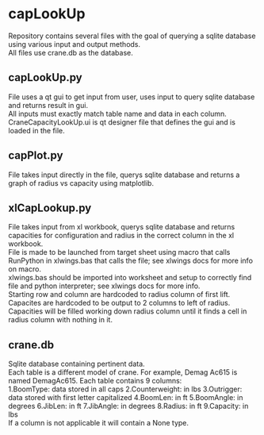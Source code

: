 capLookUp
=========
Repository contains several files with the goal of querying a sqlite database using various input and output methods.  
All files use crane.db as the database.

capLookUp.py
------------
File uses a qt gui to get input from user, uses input to query sqlite database and returns result in gui.  
All inputs must exactly match table name and data in each column.  
CraneCapacityLookUp.ui is qt designer file that defines the gui and is loaded in the file.

capPlot.py
----------
File takes input directly in the file, querys sqlite database and returns a graph of radius vs capacity using matplotlib.

xlCapLookup.py
--------------
File takes input from xl workbook, querys sqlite database and returns capacities for configuration and radius in the correct column in the xl workbook.  
File is made to be launched from target sheet using macro that calls RunPython in xlwings.bas that calls the file; see xlwings docs for more info on macro.  
xlwings.bas should be imported into worksheet and setup to correctly find file and python interpreter; see xlwings docs for more info.  
Starting row and column are hardcoded to radius column of first lift. Capacites are hardcoded to be output to 2 columns to left of radius.  
Capacities will be filled working down radius column until it finds a cell in radius column with nothing in it.

crane.db
--------
Sqlite database containing pertinent data.  
Each table is a different model of crane. For example, Demag Ac615 is named DemagAc615.
Each table contains 9 columns:  
	1.BoomType: data stored in all caps
	2.Counterweight: in lbs
	3.Outrigger: data stored with first letter capitalized
	4.BoomLen: in ft
	5.BoomAngle: in degrees
	6.JibLen: in ft
	7.JibAngle: in degrees
	8.Radius: in ft
	9.Capacity: in lbs  
If a column is not applicable it will contain a None type.
